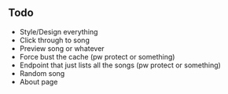 ## Todo
- Style/Design everything
- Click through to song
- Preview song or whatever
- Force bust the cache (pw protect or something)
- Endpoint that just lists all the songs (pw protect or something)
- Random song
- About page
